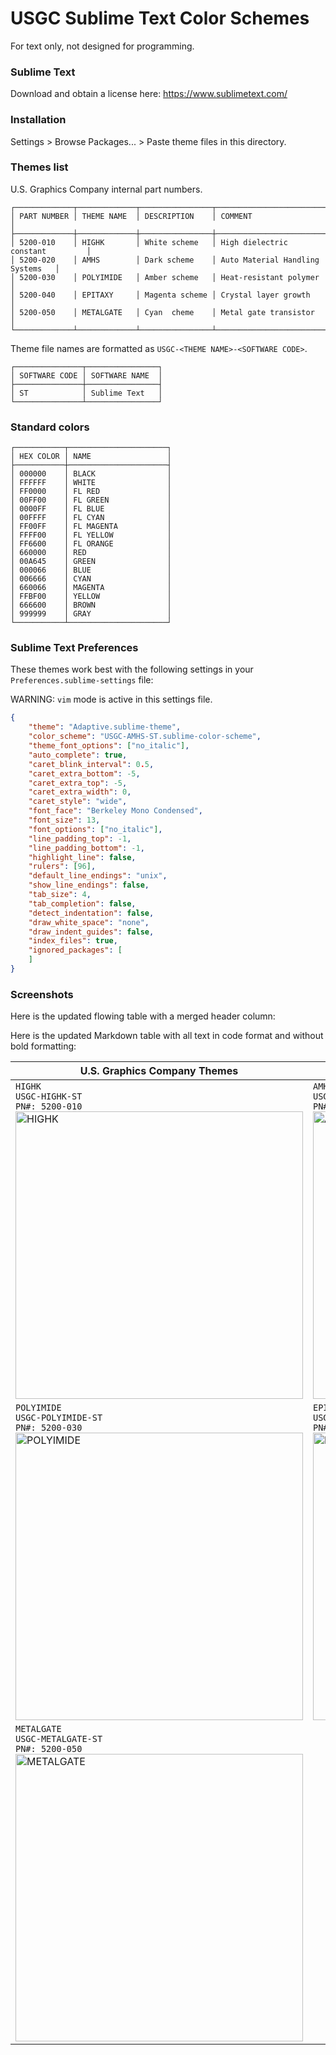 # USGC Sublime Text Color Schemes
For text only, not designed for programming.

### Sublime Text
Download and obtain a license here: https://www.sublimetext.com/

### Installation
Settings > Browse Packages... > Paste theme files in this directory.

### Themes list

U.S. Graphics Company internal part numbers.
```text
┌─────────────┬─────────────┬────────────────┬──────────────────────────────────┐
│ PART NUMBER │ THEME NAME  │ DESCRIPTION    │ COMMENT                          │
├─────────────┼─────────────┼────────────────┼──────────────────────────────────┤
│ 5200-010    │ HIGHK       │ White scheme   │ High dielectric constant         │
│ 5200-020    │ AMHS        │ Dark scheme    │ Auto Material Handling Systems   │
│ 5200-030    │ POLYIMIDE   │ Amber scheme   │ Heat-resistant polymer           │
│ 5200-040    │ EPITAXY     │ Magenta scheme │ Crystal layer growth             │
│ 5200-050    │ METALGATE   │ Cyan  cheme    │ Metal gate transistor            │
└─────────────┴─────────────┴────────────────┴──────────────────────────────────┘
```

Theme file names are formatted as `USGC-<THEME NAME>-<SOFTWARE CODE>`.

```text
┌───────────────┬────────────────┐
│ SOFTWARE CODE │ SOFTWARE NAME  │
├───────────────┼────────────────┤
│ ST            │ Sublime Text   │
└───────────────┴────────────────┘
```

### Standard colors
```text
┌───────────┬──────────────────────┐
│ HEX COLOR │ NAME                 │
├───────────┼──────────────────────┤
│ 000000    │ BLACK                │
│ FFFFFF    │ WHITE                │
│ FF0000    │ FL RED               │
│ 00FF00    │ FL GREEN             │
│ 0000FF    │ FL BLUE              │
│ 00FFFF    │ FL CYAN              │
│ FF00FF    │ FL MAGENTA           │
│ FFFF00    │ FL YELLOW            │
│ FF6600    │ FL ORANGE            │
│ 660000    │ RED                  │
│ 00A645    │ GREEN                │
│ 000066    │ BLUE                 │
│ 006666    │ CYAN                 │
│ 660066    │ MAGENTA              │
│ FFBF00    │ YELLOW               │
│ 666600    │ BROWN                │
│ 999999    │ GRAY                 │
└───────────┴──────────────────────┘
```

### Sublime Text Preferences

These themes work best with the following settings in your `Preferences.sublime-settings` file:


WARNING: `vim` mode is active in this settings file.
```json
{
	"theme": "Adaptive.sublime-theme",
	"color_scheme": "USGC-AMHS-ST.sublime-color-scheme",
	"theme_font_options": ["no_italic"],
	"auto_complete": true,
	"caret_blink_interval": 0.5,
	"caret_extra_bottom": -5,
	"caret_extra_top": -5,
	"caret_extra_width": 0,	
	"caret_style": "wide",
	"font_face": "Berkeley Mono Condensed",
	"font_size": 13,
	"font_options": ["no_italic"],
	"line_padding_top": -1,
	"line_padding_bottom": -1,
	"highlight_line": false,
	"rulers": [96],
	"default_line_endings": "unix",
	"show_line_endings": false,
	"tab_size": 4,
	"tab_completion": false,
	"detect_indentation": false,
	"draw_white_space": "none",
	"draw_indent_guides": false,
	"index_files": true,
	"ignored_packages": [
	]
}

```

### Screenshots

Here is the updated flowing table with a merged header column:

Here is the updated Markdown table with all text in code format and without bold formatting:

| U.S. Graphics Company Themes |                                                                                      |
|------------------------|-------------------------------------------------------------------------------------------|
| `HIGHK`<br>`USGC-HIGHK-ST`<br>`PN#: 5200-010`<br><img width="460" alt="HIGHK" src="https://github.com/user-attachments/assets/fe0ebfa7-2725-4eb0-bd67-5d316daa8a63" /> | `AMHS`<br>`USGC-AMHS-ST`<br>`PN#: 5200-020`<br><img width="460" alt="AMHS" src="https://github.com/user-attachments/assets/d5c16dec-2374-4dc3-8e61-d756eb345b65" /> |
| `POLYIMIDE`<br>`USGC-POLYIMIDE-ST`<br>`PN#: 5200-030`<br><img width="460" alt="POLYIMIDE" src="https://github.com/user-attachments/assets/05e4576a-6006-4f01-9a08-a5b54e05d21d" /> | `EPITAXY`<br>`USGC-EPITAXY-ST`<br>`PN#: 5200-040`<br><img width="460" alt="EPITAXY" src="https://github.com/user-attachments/assets/729ea77b-f101-4e22-988d-7f4d404dc37e" /> |
| `METALGATE`<br>`USGC-METALGATE-ST`<br>`PN#: 5200-050`<br><img width="460" alt="METALGATE" src="https://github.com/user-attachments/assets/aa7d4900-6621-4c0d-a989-3c555ebdf1ee" /> |                                                                                   |
